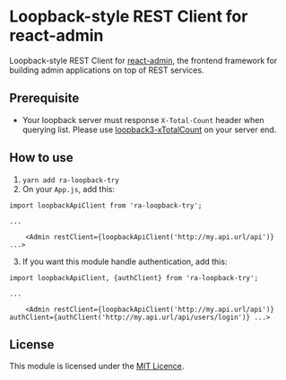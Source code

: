 # Loopback-style REST Client for react-admin

Loopback-style REST Client for [react-admin](https://github.com/marmelab/react-admin), the frontend framework for building admin applications on top of REST services.

## Prerequisite

* Your loopback server must response `X-Total-Count` header when querying list. Please use [loopback3-xTotalCount](https://github.com/kimkha/loopback3-xTotalCount) on your server end.

## How to use

1. `yarn add ra-loopback-try`
2. On your `App.js`, add this:

```
import loopbackApiClient from 'ra-loopback-try';

...

    <Admin restClient={loopbackApiClient('http://my.api.url/api')} ...>
```

3. If you want this module handle authentication, add this:

```
import loopbackApiClient, {authClient} from 'ra-loopback-try';

...

    <Admin restClient={loopbackApiClient('http://my.api.url/api')} authClient={authClient('http://my.api.url/api/users/login')} ...>
```

## License

This module is licensed under the [MIT Licence](LICENSE).
